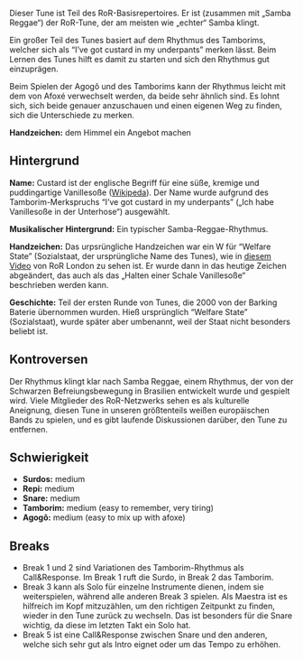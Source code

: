 Dieser Tune ist Teil des RoR-Basisrepertoires. Er ist (zusammen mit „Samba
Reggae“) der RoR-Tune, der am meisten wie „echter“ Samba klingt.

Ein großer Teil des Tunes basiert auf dem Rhythmus des Tamborims, welcher sich
als “I’ve got custard in my underpants” merken lässt. Beim Lernen des Tunes
hilft es damit zu starten und sich den Rhythmus gut einzuprägen.

Beim Spielen der Agogô und des Tamborims kann der Rhythmus leicht mit dem von
Afoxé verwechselt werden, da beide sehr ähnlich sind. Es lohnt sich, sich beide
genauer anzuschauen und einen eigenen Weg zu finden, sich die Unterschiede zu
merken.

**Handzeichen:** dem Himmel ein Angebot machen

## Hintergrund

**Name:** Custard ist der englische Begriff für eine süße, kremige und
puddingartige Vanillesoße ([Wikipeda](https://en.wikipedia.org/wiki/Custard)).
Der Name wurde aufgrund des Tamborim-Merkspruchs “I’ve got custard in my
underpants” („Ich habe Vanillesoße in der Unterhose“) ausgewählt.

**Musikalischer Hintergrund:** Ein typischer Samba-Reggae-Rhythmus.

**Handzeichen:** Das urpsrüngliche Handzeichen war ein W für “Welfare State”
(Sozialstaat, der ursprüngliche Name des Tunes), wie in [diesem
Video](https://tube.rhythms-of-resistance.org/w/3LnZ6d58J1jd5GNzK1mQqp) von RoR
London zu sehen ist. Er wurde dann in das heutige Zeichen abgeändert, das auch
als das „Halten einer Schale Vanillesoße“ beschrieben werden kann.

**Geschichte:** Teil der ersten Runde von Tunes, die 2000 von der Barking
Baterie übernommen wurden. Hieß ursprünglich “Welfare State” (Sozialstaat),
wurde später aber umbenannt, weil der Staat nicht besonders beliebt ist.

## Kontroversen

Der Rhythmus klingt klar nach Samba Reggae, einem Rhythmus, der von der
Schwarzen Befreiungsbewegung in Brasilien entwickelt wurde und gespielt wird.
Viele Mitglieder des RoR-Netzwerks sehen es als kulturelle Aneignung, diesen
Tune in unseren größtenteils weißen europäischen Bands zu spielen, und es gibt
laufende Diskussionen darüber, den Tune zu entfernen.

## Schwierigkeit

* **Surdos:** medium
* **Repi:** medium
* **Snare:** medium
* **Tamborim:** medium (easy to remember, very tiring)
* **Agogô:** medium (easy to mix up with afoxe)

## Breaks

* Break 1 und 2 sind Variationen des Tamborim-Rhythmus als Call&Response. Im
  Break 1 ruft die Surdo, in Break 2 das Tamborim.
* Break 3 kann als Solo für einzelne Instrumente dienen, indem sie
  weiterspielen, während alle anderen Break 3 spielen. Als Maestra ist es
  hilfreich im Kopf mitzuzählen, um den richtigen Zeitpunkt zu finden, wieder in
  den Tune zurück zu wechseln. Das ist besonders für die Snare wichtig, da diese
  im letzten Takt ein Solo hat.
* Break 5 ist eine Call&Response zwischen Snare und den anderen, welche sich
  sehr gut als Intro eignet oder um das Tempo zu erhöhen.

